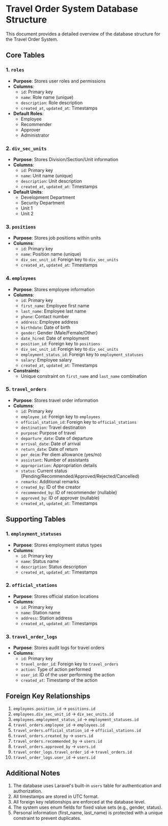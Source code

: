# Travel Order System Database Structure

This document provides a detailed overview of the database structure for the Travel Order System.

## Core Tables

### 1. `roles`
- **Purpose**: Stores user roles and permissions
- **Columns**:
  - `id`: Primary key
  - `name`: Role name (unique)
  - `description`: Role description
  - `created_at`, `updated_at`: Timestamps
- **Default Roles**:
  - Employee
  - Recommender
  - Approver
  - Administrator

### 2. `div_sec_units`
- **Purpose**: Stores Division/Section/Unit information
- **Columns**:
  - `id`: Primary key
  - `name`: Unit name (unique)
  - `description`: Unit description
  - `created_at`, `updated_at`: Timestamps
- **Default Units**:
  - Development Department
  - Security Department
  - Unit 1
  - Unit 2

### 3. `positions`
- **Purpose**: Stores job positions within units
- **Columns**:
  - `id`: Primary key
  - `name`: Position name (unique)
  - `div_sec_unit_id`: Foreign key to `div_sec_units`
  - `created_at`, `updated_at`: Timestamps

### 4. `employees`
- **Purpose**: Stores employee information
- **Columns**:
  - `id`: Primary key
  - `first_name`: Employee first name
  - `last_name`: Employee last name
  - `phone`: Contact number
  - `address`: Employee address
  - `birthdate`: Date of birth
  - `gender`: Gender (Male/Female/Other)
  - `date_hired`: Date of employment
  - `position_id`: Foreign key to `positions`
  - `div_sec_unit_id`: Foreign key to `div_sec_units`
  - `employment_status_id`: Foreign key to `employment_statuses`
  - `salary`: Employee salary
  - `created_at`, `updated_at`: Timestamps
- **Constraints**:
  - Unique constraint on `first_name` and `last_name` combination

### 5. `travel_orders`
- **Purpose**: Stores travel order information
- **Columns**:
  - `id`: Primary key
  - `employee_id`: Foreign key to `employees`
  - `official_station_id`: Foreign key to `official_stations`
  - `destination`: Travel destination
  - `purpose`: Purpose of travel
  - `departure_date`: Date of departure
  - `arrival_date`: Date of arrival
  - `return_date`: Date of return
  - `per_deim`: Per diem allowance (yes/no)
  - `assistant`: Number of assistants
  - `appropriation`: Appropriation details
  - `status`: Current status (Pending/Recommended/Approved/Rejected/Cancelled)
  - `remarks`: Additional remarks
  - `created_by`: ID of the creator
  - `recommended_by`: ID of recommender (nullable)
  - `approved_by`: ID of approver (nullable)
  - `created_at`, `updated_at`: Timestamps

## Supporting Tables

### 1. `employment_statuses`
- **Purpose**: Stores employment status types
- **Columns**:
  - `id`: Primary key
  - `name`: Status name
  - `description`: Status description
  - `created_at`, `updated_at`: Timestamps

### 2. `official_stations`
- **Purpose**: Stores official station locations
- **Columns**:
  - `id`: Primary key
  - `name`: Station name
  - `address`: Station address
  - `created_at`, `updated_at`: Timestamps

### 3. `travel_order_logs`
- **Purpose**: Stores audit logs for travel orders
- **Columns**:
  - `id`: Primary key
  - `travel_order_id`: Foreign key to `travel_orders`
  - `action`: Type of action performed
  - `user_id`: ID of the user performing the action
  - `created_at`: Timestamp of the action

## Foreign Key Relationships

1. `employees.position_id` → `positions.id`
2. `employees.div_sec_unit_id` → `div_sec_units.id`
3. `employees.employment_status_id` → `employment_statuses.id`
4. `travel_orders.employee_id` → `employees.id`
5. `travel_orders.official_station_id` → `official_stations.id`
6. `travel_orders.created_by` → `users.id`
7. `travel_orders.recommended_by` → `users.id`
8. `travel_orders.approved_by` → `users.id`
9. `travel_order_logs.travel_order_id` → `travel_orders.id`
10. `travel_order_logs.user_id` → `users.id`

## Additional Notes

1. The database uses Laravel's built-in `users` table for authentication and authorization.
2. All timestamps are stored in UTC format.
3. All foreign key relationships are enforced at the database level.
4. The system uses enum fields for fixed value sets (e.g., gender, status).
5. Personal information (first_name, last_name) is protected with a unique constraint to prevent duplicates.
